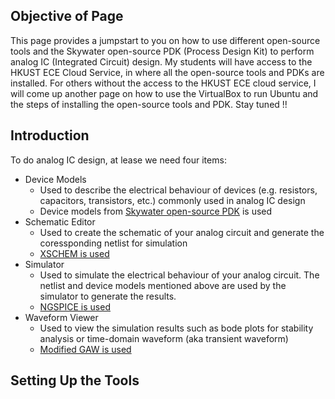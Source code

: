## Objective of Page
This page provides a jumpstart to you on how to use different open-source tools and the Skywater open-source PDK (Process Design Kit) to perform analog IC (Integrated Circuit) design.  My students will have access to the HKUST ECE Cloud Service, in where all the open-source tools and PDKs are installed.  For others without the access to the HKUST ECE cloud service, I will come up another page on how to use the VirtualBox to run Ubuntu and the steps of installing the open-source tools and PDK.  Stay tuned !!

## Introduction
To do analog IC design, at lease we need four items:
- Device Models
  - Used to describe the electrical behaviour of devices (e.g. resistors, capacitors, transistors, etc.) commonly used in analog IC design
  - Device models from [Skywater open-source PDK](https://github.com/google/skywater-pdk) is used
- Schematic Editor
  - Used to create the schematic of your analog circuit and generate the coressponding netlist for simulation
  - [XSCHEM is used](https://github.com/StefanSchippers/xschem)
- Simulator
  - Used to simulate the electrical behaviour of your analog circuit.  The netlist and device models mentioned above are used by the simulator to generate the results.
  - [NGSPICE is used](https://ngspice.sourceforge.io/)
- Waveform Viewer
  - Used to view the simulation results such as bode plots for stability analysis or time-domain waveform (aka transient waveform)
  - [Modified GAW is used](https://github.com/StefanSchippers/xschem-gaw)

## Setting Up the Tools
